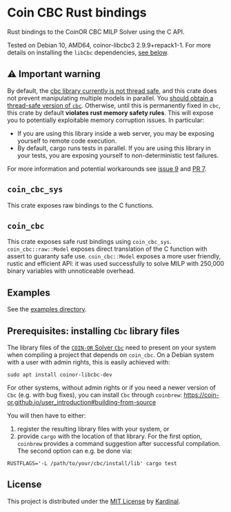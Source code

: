 # Coin CBC Rust bindings

Rust bindings to the CoinOR CBC MILP Solver using the C API.

Tested on Debian 10, AMD64, coinor-libcbc3 2.9.9+repack1-1.
For more details on installing the `libCbc` dependencies, [see below](#prerequisites-installing-cbc-library-files).

## ⚠️ Important warning

By default, the [cbc library currently is not thread safe](https://github.com/coin-or/Cbc/issues/332#issuecomment-788536741), and this crate does not prevent manipulating multiple models in parallel.
You [should obtain a thread-safe version of `cbc`](https://github.com/KardinalAI/coin_cbc/pull/7#issuecomment-786189288).
Otherwise, until this is permanently fixed in `cbc`, this crate by default **violates rust memory safety rules**.
This will expose you to potentially exploitable memory corruption issues.
In particular:
 - If you are using this library inside a web server, you may be exposing yourself to remote code execution.
 - By default, cargo runs tests in parallel. If you are using this library in your tests, you are exposing yourself to non-deterministic test failures.

For more information and potential workarounds see [issue 9](https://github.com/KardinalAI/coin_cbc/issues/9) and [PR 7](https://github.com/KardinalAI/coin_cbc/pull/7).

## `coin_cbc_sys`

This crate exposes raw bindings to the C functions.

## `coin_cbc`

This crate exposes safe rust bindings using `coin_cbc_sys`.
`coin_cbc::raw::Model` exposes direct translation of the C function with assert to guaranty safe use.
`coin_cbc::Model` exposes a more user friendly, rustic and efficient API: it was used successfully to solve MILP with 250,000 binary variables with unnoticeable overhead.

## Examples

See the [examples directory](examples/).

## Prerequisites: installing `Cbc` library files

The library files of the [`COIN-OR` Solver `Cbc`](https://github.com/coin-or/Cbc) need to present on your system when compiling a project that depends on `coin_cbc`.
On a Debian system with a user with admin rights, this is easily achieved with:
```
sudo apt install coinor-libcbc-dev
```

For other systems, without admin rights or if you need a newer version of `Cbc` (e.g. with bug fixes), you can install `Cbc` through `coinbrew`:
https://coin-or.github.io/user_introduction#building-from-source

You will then have to either:
1. register the resulting library files with your system, or 
2. provide `cargo` with the location of that library.
For the first option, `coinbrew` provides a command suggestion after successful compilation.
The second option can e.g. be done via:
```
RUSTFLAGS='-L /path/to/your/cbc/install/lib' cargo test
```

## License

This project is distributed under the [MIT License](LICENSE) by
[Kardinal](https://kardinal.ai).
